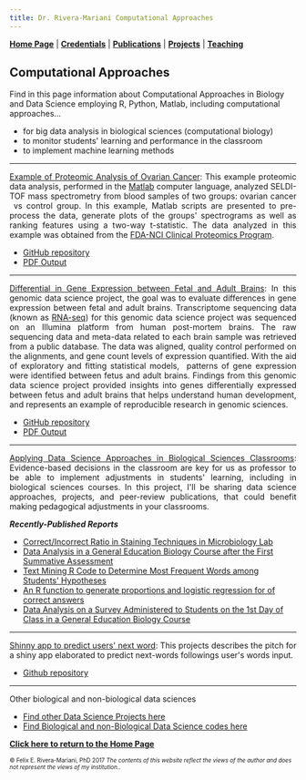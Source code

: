 ```yaml
---
title: Dr. Rivera-Mariani Computational Approaches
---
```

<!-- Global site tag (gtag.js) - Google Analytics -->
<script async src="https://www.googletagmanager.com/gtag/js?id=UA-103557590-4"></script>
<script>
  window.dataLayer = window.dataLayer || [];
  function gtag(){dataLayer.push(arguments);}
  gtag('js', new Date());

  gtag('config', 'UA-103557590-4');
</script>

[**Home Page**](http://www.friveram.com/) | [**Credentials**](http://www.friveram.com/about) | [**Publications**](http://www.friveram.com/publications) | [**Projects**](http://www.friveram.com/projects) | [**Teaching**](http://www.friveram.com/teaching) 

## Computational Approaches

Find in this page information about Computational Approaches in Biology and Data Science employing R, Python, Matlab, including computational approaches...

- for big data analysis in biological sciences (computational biology)
- to monitor students' learning and performance in the classroom
- to implement machine learning methods

<div class="github-card" data-user="laumania"></div>
<script src="http://lab.lepture.com/github-cards/widget.js"></script>

---

<div style="text-align:justify"><p><a href="https://github.com/friveramariani/Proteomic-Examples" target="_blank">Example of Proteomic Analysis of Ovarian Cancer</a>: This example proteomic data analysis, performed in the <a href="https://www.mathworks.com/products/matlab.html" target="_blank">Matlab</a> computer language, analyzed SELDI-TOF mass spectrometry from blood samples of two groups: ovarian cancer  vs control group. In this example, Matlab scripts are presented to pre-process the data, generate plots of the groups' spectrograms as well as ranking features using a two-way t-statistic. The data analyzed in this example was obtained from the <a href="https://home.ccr.cancer.gov/ncifdaproteomics/ppatterns.asp">FDA-NCI Clinical Proteomics Program</a>.</p></div> 

- <a href="https://github.com/friveramariani/Proteomic-Examples" target="_blank">GitHub repository</a>
- <a href="https://www.researchgate.net/publication/319103946_Proteomics_data_analysis_in_cancer_biology_with_Matlab" target="_blank">PDF Output</a>

---

<div style="text-align:justify"><p><a href="https://github.com/friveramariani/genomic-data-science" target="_blank">Differential in Gene Expression between Fetal and Adult Brains</a>: In this genomic data science project, the goal was to evaluate differences in gene expression between fetal and adult brains. Transcriptome sequencing data (known as <a href="https://en.wikipedia.org/wiki/RNA-Seq" target="_blank">RNA-seq</a>) for this genomic data science project was sequenced on an Illumina platform from human post-mortem brains. The raw sequencing data and meta-data related to each brain sample was retrieved from a public database. The data was aligned, quality control performed on the alignments, and gene count levels of expression quantified. With the aid of exploratory and fitting statistical models,  patterns of gene expression were identified between fetus and adult brains. Findings from this genomic data science project provided insights into genes differentially expressed between fetus and adult brains that helps understand human development, and represents an example of reproducible research in genomic sciences.</p></div> 

- <a href="https://github.com/friveramariani/GenomicDataScience_FetalAdultBrain" target="_blank">GitHub repository</a>
- <a href="https://www.researchgate.net/publication/311203295_Report_RNA-Seq_Data_Analysis_Worflow_to_Evaluate_Differential_Gene_Expression_between_Fetus_and_Adult_Brains_from_Publicly-Available_Data_as_a_Genomic_Data_Science_Demonstration_in_a_Upper_Division_Mi" target="_blank">PDF Output</a>

---

<div style="text-align:justify"><p><a href="https://www.researchgate.net/project/Applying-Data-Science-Approaches-in-Biological-Sciences-Classrooms?_esc=profileProjectCards&_sg=-XO68eEemQp3HNPS0KrOL2bjqDRIVkgGT7tgZU86f--Ied0fnhhIqTcwhregbtQPzGDLrd44MLrwDWCl0B9P9g.8bzPwU4Hw8H95Si2ifVxs30Y2D9G1NLXAWevaI20Ye1Iypn9hFDr6yxcGOegAuWT.eGebw20oCHpG6d88csNnnpo5djacTogpfurkn2o907J2sJAHKab4PoVXM_QRiQey&_viewIds%5B0%5D=Mfbk27SkHZVlqyAKuqvg1wx5&_viewIds%5B1%5D=6b1SML1ge7lBb56ZPFI5tTcU" target="_blank">Applying Data Science Approaches in Biological Sciences Classrooms</a>: Evidence-based decisions in the classroom are key for us as professor to be able to implement adjustments in students' learning, including in biological sciences courses. In this project, I'll be sharing data science approaches, projects, and peer-review publications, that could benefit making pedagogical adjustments in your classrooms.</p></div> 

***Recently-Published Reports***

- <a href="http://dx.doi.org/10.13140/RG.2.2.31839.66721" target="_blank">Correct/Incorrect Ratio in Staining Techniques in Microbiology Lab</a>
- <a href="http://dx.doi.org/10.13140/RG.2.2.30379.85281" target="_blank">Data Analysis in a General Education Biology Course after the First Summative Assessment</a>
- <a href="http://dx.doi.org/10.13140/RG.2.2.16545.81763" target="_blank">Text Mining R Code to Determine Most Frequent Words among Students' Hypotheses</a>
- <a href="https://www.researchgate.net/profile/Felix_Rivera-Mariani/project/Applying-Data-Science-Approaches-in-Biological-Sciences-Classrooms/attachment/58ba3eb082999cd4be0a5445/AS:468039633248256@1488600752381/download/Prop_correct_logit.pdf?context=ProjectUpdatesLog" target="_blank">An R function to generate proportions and logistic regression for of correct answers</a>
- <a href="https://www.researchgate.net/project/Applying-Data-Science-Approaches-in-Biological-Sciences-Classrooms" target="_blank">Data Analysis on a Survey Administered to Students on the 1st Day of Class in a General Education Biology Course</a>

---

<div style="text-align:justify"><p><a href="http://rpubs.com/friveramariani/jhdscapstone" target="_blank">Shinny app to predict users' next word</a>: This projects describes  the pitch for a shiny app elaborated to predict next-words followings user's words input.</p></div>

- <a href="https://github.com/friveramariani/capstone-project" target="_blank">Github repository</a>
 
---

Other biological and non-biological data sciences 

- <a href="http://rpubs.com/friveramariani/dataproduct" target="_blank">Find other Data Science Projects here</a>
- <a href="https://github.com/friveramariani" target="_blank">Find Biological and non-Biological Data Science codes here</a>

[**Click here to return to the Home Page**](http://www.friveram.com/)

<font size="1">&#169; Felix E. Rivera-Mariani, PhD 2017 <i>The contents of this website reflect the views of the author and does not represent the views of my institution.</i>.</font>